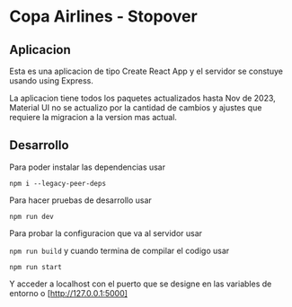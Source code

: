 # Copa Airlines - Stopover

## Aplicacion 

Esta es una aplicacion de tipo Create React App y el servidor se constuye usando using Express.

La aplicacion tiene todos los paquetes actualizados hasta Nov de 2023, Material UI no se actualizo por la cantidad de cambios y ajustes que requiere la migracion a la version mas actual.

## Desarrollo

Para poder instalar las dependencias usar

`
npm i --legacy-peer-deps
`

Para hacer pruebas de desarrollo usar

`
npm run dev
`

Para probar la configuracion que va al servidor usar

`
npm run build
`
y cuando termina de compilar el codigo usar

`
npm run start
`

Y acceder a localhost con el puerto que se designe en las variables de entorno o [http://127.0.0.1:5000]